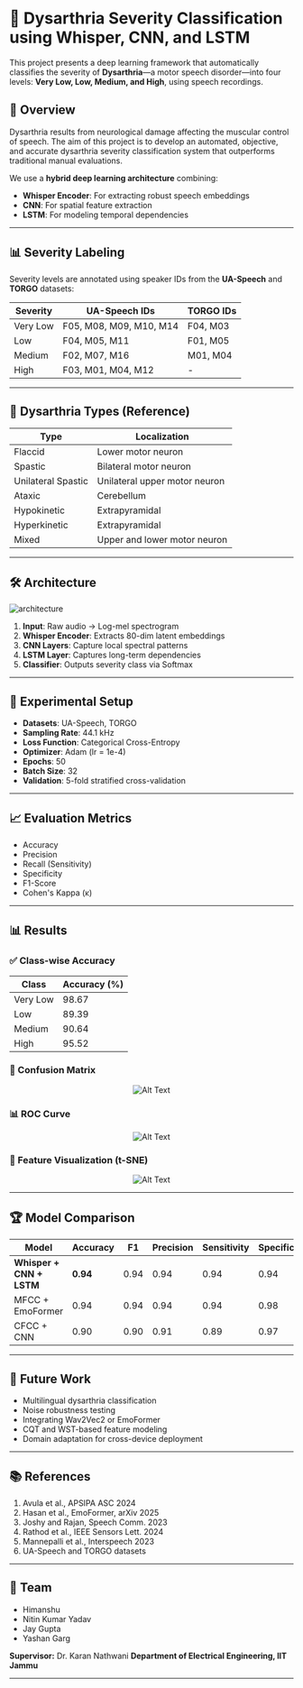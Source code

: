 # 🧠 Dysarthria Severity Classification using Whisper, CNN, and LSTM

This project presents a deep learning framework that automatically classifies the severity of **Dysarthria**—a motor speech disorder—into four levels: **Very Low, Low, Medium, and High**, using speech recordings.

## 📌 Overview

Dysarthria results from neurological damage affecting the muscular control of speech. The aim of this project is to develop an automated, objective, and accurate dysarthria severity classification system that outperforms traditional manual evaluations.

We use a **hybrid deep learning architecture** combining:

* **Whisper Encoder**: For extracting robust speech embeddings
* **CNN**: For spatial feature extraction
* **LSTM**: For modeling temporal dependencies

---

## 📊 Severity Labeling

Severity levels are annotated using speaker IDs from the **UA-Speech** and **TORGO** datasets:

| Severity | UA-Speech IDs           | TORGO IDs |
| -------- | ----------------------- | --------- |
| Very Low | F05, M08, M09, M10, M14 | F04, M03  |
| Low      | F04, M05, M11           | F01, M05  |
| Medium   | F02, M07, M16           | M01, M04  |
| High     | F03, M01, M04, M12      | -         |

---

## 🧠 Dysarthria Types (Reference)

| Type               | Localization                  |
| ------------------ | ----------------------------- |
| Flaccid            | Lower motor neuron            |
| Spastic            | Bilateral motor neuron        |
| Unilateral Spastic | Unilateral upper motor neuron |
| Ataxic             | Cerebellum                    |
| Hypokinetic        | Extrapyramidal                |
| Hyperkinetic       | Extrapyramidal                |
| Mixed              | Upper and lower motor neuron  |

---

## 🛠️ Architecture

![architecture](proposed_archiitecture.png)

1. **Input**: Raw audio → Log-mel spectrogram
2. **Whisper Encoder**: Extracts 80-dim latent embeddings
3. **CNN Layers**: Capture local spectral patterns
4. **LSTM Layer**: Captures long-term dependencies
5. **Classifier**: Outputs severity class via Softmax

---

## 🧪 Experimental Setup

* **Datasets**: UA-Speech, TORGO
* **Sampling Rate**: 44.1 kHz
* **Loss Function**: Categorical Cross-Entropy
* **Optimizer**: Adam (lr = 1e-4)
* **Epochs**: 50
* **Batch Size**: 32
* **Validation**: 5-fold stratified cross-validation

---

## 📈 Evaluation Metrics

* Accuracy
* Precision
* Recall (Sensitivity)
* Specificity
* F1-Score
* Cohen's Kappa (κ)

---

## 📊 Results

### ✅ Class-wise Accuracy

| Class    | Accuracy (%) |
| -------- | ------------ |
| Very Low | 98.67        |
| Low      | 89.39        |
| Medium   | 90.64        |
| High     | 95.52        |

### 🧪 Confusion Matrix
<p align="center">
  <img src="confusion_matrix.png" alt="Alt Text">
</p>

### 📊 ROC Curve
<p align="center">
  <img src="roc_curve.png" alt="Alt Text">
</p>

### 🎯 Feature Visualization (t-SNE)
<p align="center">
  <img src="t-SNE1.png" alt="Alt Text">
</p>

---

## 🏆 Model Comparison

| Model                    | Accuracy | F1   | Precision | Sensitivity | Specificity | Kappa |
| ------------------------ | -------- | ---- | --------- | ----------- | ----------- | ----- |
| **Whisper + CNN + LSTM** | **0.94** | 0.94 | 0.94      | 0.94        | 0.94        | 0.91  |
| MFCC + EmoFormer         | 0.94     | 0.94 | 0.94      | 0.94        | 0.98        | 0.93  |
| CFCC + CNN               | 0.90     | 0.90 | 0.91      | 0.89        | 0.97        | 0.87  |

---

## 🔮 Future Work

* Multilingual dysarthria classification
* Noise robustness testing
* Integrating Wav2Vec2 or EmoFormer
* CQT and WST-based feature modeling
* Domain adaptation for cross-device deployment

---

## 📚 References

1. Avula et al., APSIPA ASC 2024
2. Hasan et al., EmoFormer, arXiv 2025
3. Joshy and Rajan, Speech Comm. 2023
4. Rathod et al., IEEE Sensors Lett. 2024
5. Mannepalli et al., Interspeech 2023
6. UA-Speech and TORGO datasets

---

## 👥 Team

* Himanshu
* Nitin Kumar Yadav
* Jay Gupta
* Yashan Garg

**Supervisor:** Dr. Karan Nathwani
**Department of Electrical Engineering, IIT Jammu**

---
